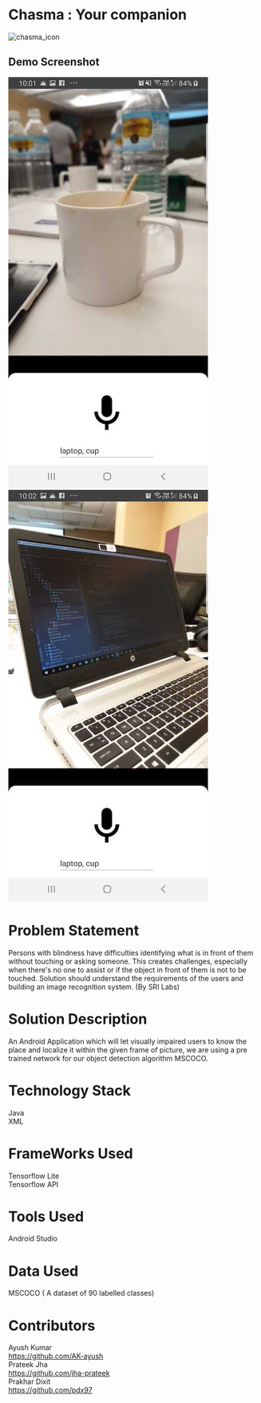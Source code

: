 # Chasma : Your companion

![chasma_icon](./app/src/main/res/drawable-xxxhdpi/vision.png )

## Demo Screenshot
![chasma_cup](./app/src/main/res/drawable-xxxhdpi/chasma_cup.jpg ) 
![chasma_laptop](./app/src/main/res/drawable-xxxhdpi/chasma_laptop.jpg )

# Problem Statement
Persons with blindness have difficulties identifying what is in front of them without touching or asking someone. This creates challenges, especially when there's no one to assist or if the object in front of them is not to be touched. Solution should understand the requirements of the users and building an image recognition system. (By SRI Labs)

# Solution Description
An Android Application which will let visually impaired users to know the place and localize it within the given frame of picture, we are using a pre trained network for our object detection algorithm MSCOCO.
# Technology Stack
Java
<br>XML<br>
 # FrameWorks Used  
 Tensorflow Lite
 <br>Tensorflow API
 
 # Tools Used
 
  Android Studio 
 
 # Data Used 
 
MSCOCO ( A dataset of 90 labelled classes)
 
  # Contributors
 
 Ayush Kumar 
 <br>https://github.com/AK-ayush<br>
Prateek Jha<br>
 https://github.com/jha-prateek
 <br>Prakhar Dixit
 <br>https://github.com/pdx97 